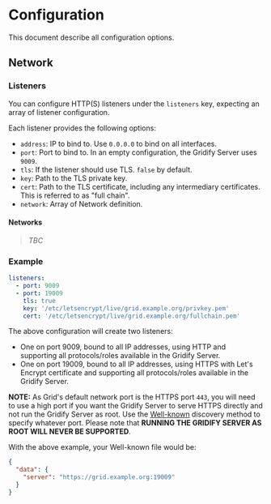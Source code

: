 # Configuration
This document describe all configuration options.

## Network
### Listeners
You can configure HTTP(S) listeners under the `listeners` key, expecting an array of listener configuration.

Each listener provides the following options:
- `address`: IP to bind to. Use `0.0.0.0` to bind on all interfaces.
- `port`: Port to bind to. In an empty configuration, the Gridify Server uses `9009`.
- `tls`: If the listener should use TLS. `false` by default.
- `key`: Path to the TLS private key.
- `cert`: Path to the TLS certificate, including any intermediary certificates. This is referred to as "full chain".
- `network`: Array of Network definition.

#### Networks
> *TBC*

### Example
```yaml
listeners:
  - port: 9009
  - port: 19009
    tls: true
    key: '/etc/letsencrypt/live/grid.example.org/privkey.pem'
    cert: '/etc/letsencrypt/live/grid.example.org/fullchain.pem'
```

The above configuration will create two listeners:

- One on port 9009, bound to all IP addresses, using HTTP and supporting all protocols/roles available in the Gridify
  Server.
- One on port 19009, bound to all IP addresses, using HTTPS with Let's Encrypt certificate and supporting all
  protocols/roles available in the Gridify Server.

**NOTE:** As Grid's default network port is the HTTPS port `443`, you will need to use a high port if you want the
Gridify Server to serve HTTPS directly and not run the Gridify Server as root. Use
the [Well-known](federation.md#well-known) discovery method to specify whatever port. Please note that **RUNNING THE
GRIDIFY SERVER AS ROOT WILL NEVER BE SUPPORTED**.

With the above example, your Well-known file would be:
```json
{
  "data": {
    "server": "https://grid.example.org:19009"
  }
}
```
